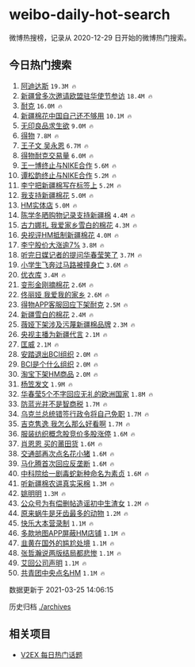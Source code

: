 # weibo-daily-hot-search

微博热搜榜，记录从 2020-12-29 日开始的微博热门搜索。

## 今日热门搜索

<!-- BEGIN -->

1. [阿迪达斯](https://s.weibo.com/weibo?q=%23%E9%98%BF%E8%BF%AA%E8%BE%BE%E6%96%AF%23&Refer=top) `19.3M 🔥`
1. [新疆曾多次邀请欧盟驻华使节参访](https://s.weibo.com/weibo?q=%23%E6%96%B0%E7%96%86%E6%9B%BE%E5%A4%9A%E6%AC%A1%E9%82%80%E8%AF%B7%E6%AC%A7%E7%9B%9F%E9%A9%BB%E5%8D%8E%E4%BD%BF%E8%8A%82%E5%8F%82%E8%AE%BF%23&Refer=top) `18.4M 🔥`
1. [耐克](https://s.weibo.com/weibo?q=%E8%80%90%E5%85%8B&Refer=top) `16.0M 🔥`
1. [新疆棉花中国自己还不够用](https://s.weibo.com/weibo?q=%23%E6%96%B0%E7%96%86%E6%A3%89%E8%8A%B1%E4%B8%AD%E5%9B%BD%E8%87%AA%E5%B7%B1%E8%BF%98%E4%B8%8D%E5%A4%9F%E7%94%A8%23&Refer=top) `10.1M 🔥`
1. [无印良品求生欲](https://s.weibo.com/weibo?q=%23%E6%97%A0%E5%8D%B0%E8%89%AF%E5%93%81%E6%B1%82%E7%94%9F%E6%AC%B2%23&Refer=top) `9.0M 🔥`
1. [得物](https://s.weibo.com/weibo?q=%E5%BE%97%E7%89%A9&Refer=top) `7.8M 🔥`
1. [王子文 吴永恩](https://s.weibo.com/weibo?q=%E7%8E%8B%E5%AD%90%E6%96%87%20%E5%90%B4%E6%B0%B8%E6%81%A9&Refer=top) `6.7M 🔥`
1. [得物耐克交易量](https://s.weibo.com/weibo?q=%23%E5%BE%97%E7%89%A9%E8%80%90%E5%85%8B%E4%BA%A4%E6%98%93%E9%87%8F%23&Refer=top) `6.0M 🔥`
1. [王一博终止与NIKE合作](https://s.weibo.com/weibo?q=%E7%8E%8B%E4%B8%80%E5%8D%9A%E7%BB%88%E6%AD%A2%E4%B8%8ENIKE%E5%90%88%E4%BD%9C&Refer=top) `5.6M 🔥`
1. [谭松韵终止与NIKE合作](https://s.weibo.com/weibo?q=%23%E8%B0%AD%E6%9D%BE%E9%9F%B5%E7%BB%88%E6%AD%A2%E4%B8%8ENIKE%E5%90%88%E4%BD%9C%23&Refer=top) `5.2M 🔥`
1. [李宁把新疆棉写在标签上](https://s.weibo.com/weibo?q=%23%E6%9D%8E%E5%AE%81%E6%8A%8A%E6%96%B0%E7%96%86%E6%A3%89%E5%86%99%E5%9C%A8%E6%A0%87%E7%AD%BE%E4%B8%8A%23&Refer=top) `5.2M 🔥`
1. [我支持新疆棉花](https://s.weibo.com/weibo?q=%23%E6%88%91%E6%94%AF%E6%8C%81%E6%96%B0%E7%96%86%E6%A3%89%E8%8A%B1%23&Refer=top) `5.0M 🔥`
1. [HM实体店](https://s.weibo.com/weibo?q=%23HM%E5%AE%9E%E4%BD%93%E5%BA%97%23&Refer=top) `5.0M 🔥`
1. [陈学冬晒购物记录支持新疆棉](https://s.weibo.com/weibo?q=%23%E9%99%88%E5%AD%A6%E5%86%AC%E6%99%92%E8%B4%AD%E7%89%A9%E8%AE%B0%E5%BD%95%E6%94%AF%E6%8C%81%E6%96%B0%E7%96%86%E6%A3%89%23&Refer=top) `4.4M 🔥`
1. [古力娜扎 我爱家乡雪白的棉花](https://s.weibo.com/weibo?q=%E5%8F%A4%E5%8A%9B%E5%A8%9C%E6%89%8E%20%E6%88%91%E7%88%B1%E5%AE%B6%E4%B9%A1%E9%9B%AA%E7%99%BD%E7%9A%84%E6%A3%89%E8%8A%B1&Refer=top) `4.3M 🔥`
1. [央视评HM抵制新疆棉花](https://s.weibo.com/weibo?q=%23%E5%A4%AE%E8%A7%86%E8%AF%84HM%E6%8A%B5%E5%88%B6%E6%96%B0%E7%96%86%E6%A3%89%E8%8A%B1%23&Refer=top) `4.0M 🔥`
1. [李宁股价大涨逾7%](https://s.weibo.com/weibo?q=%E6%9D%8E%E5%AE%81%E8%82%A1%E4%BB%B7%E5%A4%A7%E6%B6%A8%E9%80%BE7%25&Refer=top) `3.8M 🔥`
1. [听完日媒记者的提问华春莹笑了](https://s.weibo.com/weibo?q=%23%E5%90%AC%E5%AE%8C%E6%97%A5%E5%AA%92%E8%AE%B0%E8%80%85%E7%9A%84%E6%8F%90%E9%97%AE%E5%8D%8E%E6%98%A5%E8%8E%B9%E7%AC%91%E4%BA%86%23&Refer=top) `3.7M 🔥`
1. [小学生飞奔过马路被撞身亡](https://s.weibo.com/weibo?q=%23%E5%B0%8F%E5%AD%A6%E7%94%9F%E9%A3%9E%E5%A5%94%E8%BF%87%E9%A9%AC%E8%B7%AF%E8%A2%AB%E6%92%9E%E8%BA%AB%E4%BA%A1%23&Refer=top) `3.6M 🔥`
1. [优衣库](https://s.weibo.com/weibo?q=%E4%BC%98%E8%A1%A3%E5%BA%93&Refer=top) `3.4M 🔥`
1. [变形金刚摘棉花](https://s.weibo.com/weibo?q=%23%E5%8F%98%E5%BD%A2%E9%87%91%E5%88%9A%E6%91%98%E6%A3%89%E8%8A%B1%23&Refer=top) `2.6M 🔥`
1. [佟丽娅 我爱我的家乡](https://s.weibo.com/weibo?q=%E4%BD%9F%E4%B8%BD%E5%A8%85%20%E6%88%91%E7%88%B1%E6%88%91%E7%9A%84%E5%AE%B6%E4%B9%A1&Refer=top) `2.6M 🔥`
1. [得物APP客服回应下架耐克](https://s.weibo.com/weibo?q=%23%E5%BE%97%E7%89%A9APP%E5%AE%A2%E6%9C%8D%E5%9B%9E%E5%BA%94%E4%B8%8B%E6%9E%B6%E8%80%90%E5%85%8B%23&Refer=top) `2.5M 🔥`
1. [新疆雪白的棉花](https://s.weibo.com/weibo?q=%23%E6%96%B0%E7%96%86%E9%9B%AA%E7%99%BD%E7%9A%84%E6%A3%89%E8%8A%B1%23&Refer=top) `2.4M 🔥`
1. [薇娅下架涉及污蔑新疆棉品牌](https://s.weibo.com/weibo?q=%23%E8%96%87%E5%A8%85%E4%B8%8B%E6%9E%B6%E6%B6%89%E5%8F%8A%E6%B1%A1%E8%94%91%E6%96%B0%E7%96%86%E6%A3%89%E5%93%81%E7%89%8C%23&Refer=top) `2.3M 🔥`
1. [央视主播为新疆代言](https://s.weibo.com/weibo?q=%23%E5%A4%AE%E8%A7%86%E4%B8%BB%E6%92%AD%E4%B8%BA%E6%96%B0%E7%96%86%E4%BB%A3%E8%A8%80%23&Refer=top) `2.1M 🔥`
1. [匡威](https://s.weibo.com/weibo?q=%E5%8C%A1%E5%A8%81&Refer=top) `2.1M 🔥`
1. [安踏退出BCI组织](https://s.weibo.com/weibo?q=%E5%AE%89%E8%B8%8F%E9%80%80%E5%87%BABCI%E7%BB%84%E7%BB%87&Refer=top) `2.0M 🔥`
1. [BCI是个什么组织](https://s.weibo.com/weibo?q=BCI%E6%98%AF%E4%B8%AA%E4%BB%80%E4%B9%88%E7%BB%84%E7%BB%87&Refer=top) `2.0M 🔥`
1. [淘宝下架HM商品](https://s.weibo.com/weibo?q=%23%E6%B7%98%E5%AE%9D%E4%B8%8B%E6%9E%B6HM%E5%95%86%E5%93%81%23&Refer=top) `2.0M 🔥`
1. [杨笠发文](https://s.weibo.com/weibo?q=%23%E6%9D%A8%E7%AC%A0%E5%8F%91%E6%96%87%23&Refer=top) `1.9M 🔥`
1. [华春莹5个不字回应无礼的欧洲国家](https://s.weibo.com/weibo?q=%23%E5%8D%8E%E6%98%A5%E8%8E%B95%E4%B8%AA%E4%B8%8D%E5%AD%97%E5%9B%9E%E5%BA%94%E6%97%A0%E7%A4%BC%E7%9A%84%E6%AC%A7%E6%B4%B2%E5%9B%BD%E5%AE%B6%23&Refer=top) `1.8M 🔥`
1. [防蓝光并不是智商税](https://s.weibo.com/weibo?q=%23%E9%98%B2%E8%93%9D%E5%85%89%E5%B9%B6%E4%B8%8D%E6%98%AF%E6%99%BA%E5%95%86%E7%A8%8E%23&Refer=top) `1.7M 🔥`
1. [乌克兰总统错签行政令将自己免职](https://s.weibo.com/weibo?q=%E4%B9%8C%E5%85%8B%E5%85%B0%E6%80%BB%E7%BB%9F%E9%94%99%E7%AD%BE%E8%A1%8C%E6%94%BF%E4%BB%A4%E5%B0%86%E8%87%AA%E5%B7%B1%E5%85%8D%E8%81%8C&Refer=top) `1.7M 🔥`
1. [吉克隽逸 我怎么那么好看啊](https://s.weibo.com/weibo?q=%E5%90%89%E5%85%8B%E9%9A%BD%E9%80%B8%20%E6%88%91%E6%80%8E%E4%B9%88%E9%82%A3%E4%B9%88%E5%A5%BD%E7%9C%8B%E5%95%8A&Refer=top) `1.7M 🔥`
1. [服装纺织概念股竞价多股涨停](https://s.weibo.com/weibo?q=%23%E6%9C%8D%E8%A3%85%E7%BA%BA%E7%BB%87%E6%A6%82%E5%BF%B5%E8%82%A1%E7%AB%9E%E4%BB%B7%E5%A4%9A%E8%82%A1%E6%B6%A8%E5%81%9C%23&Refer=top) `1.6M 🔥`
1. [肖恩恩 买的莆田货](https://s.weibo.com/weibo?q=%E8%82%96%E6%81%A9%E6%81%A9%20%E4%B9%B0%E7%9A%84%E8%8E%86%E7%94%B0%E8%B4%A7&Refer=top) `1.6M 🔥`
1. [交通部再次点名花小猪](https://s.weibo.com/weibo?q=%E4%BA%A4%E9%80%9A%E9%83%A8%E5%86%8D%E6%AC%A1%E7%82%B9%E5%90%8D%E8%8A%B1%E5%B0%8F%E7%8C%AA&Refer=top) `1.6M 🔥`
1. [马化腾首次回应反垄断](https://s.weibo.com/weibo?q=%E9%A9%AC%E5%8C%96%E8%85%BE%E9%A6%96%E6%AC%A1%E5%9B%9E%E5%BA%94%E5%8F%8D%E5%9E%84%E6%96%AD&Refer=top) `1.6M 🔥`
1. [中科院给一剧毒蛇新种命名为素贞](https://s.weibo.com/weibo?q=%E4%B8%AD%E7%A7%91%E9%99%A2%E7%BB%99%E4%B8%80%E5%89%A7%E6%AF%92%E8%9B%87%E6%96%B0%E7%A7%8D%E5%91%BD%E5%90%8D%E4%B8%BA%E7%B4%A0%E8%B4%9E&Refer=top) `1.6M 🔥`
1. [听新疆棉农讲真实采棉](https://s.weibo.com/weibo?q=%23%E5%90%AC%E6%96%B0%E7%96%86%E6%A3%89%E5%86%9C%E8%AE%B2%E7%9C%9F%E5%AE%9E%E9%87%87%E6%A3%89%23&Refer=top) `1.3M 🔥`
1. [姚明明](https://s.weibo.com/weibo?q=%E5%A7%9A%E6%98%8E%E6%98%8E&Refer=top) `1.3M 🔥`
1. [公众号为有偿删帖造谣初中生渣女](https://s.weibo.com/weibo?q=%23%E5%85%AC%E4%BC%97%E5%8F%B7%E4%B8%BA%E6%9C%89%E5%81%BF%E5%88%A0%E5%B8%96%E9%80%A0%E8%B0%A3%E5%88%9D%E4%B8%AD%E7%94%9F%E6%B8%A3%E5%A5%B3%23&Refer=top) `1.2M 🔥`
1. [原来蜗牛是牙齿最多的动物](https://s.weibo.com/weibo?q=%E5%8E%9F%E6%9D%A5%E8%9C%97%E7%89%9B%E6%98%AF%E7%89%99%E9%BD%BF%E6%9C%80%E5%A4%9A%E7%9A%84%E5%8A%A8%E7%89%A9&Refer=top) `1.2M 🔥`
1. [快乐大本营录制](https://s.weibo.com/weibo?q=%E5%BF%AB%E4%B9%90%E5%A4%A7%E6%9C%AC%E8%90%A5%E5%BD%95%E5%88%B6&Refer=top) `1.1M 🔥`
1. [多款地图APP屏蔽HM店铺](https://s.weibo.com/weibo?q=%23%E5%A4%9A%E6%AC%BE%E5%9C%B0%E5%9B%BEAPP%E5%B1%8F%E8%94%BDHM%E5%BA%97%E9%93%BA%23&Refer=top) `1.1M 🔥`
1. [韭黄在国外的尴尬处境](https://s.weibo.com/weibo?q=%23%E9%9F%AD%E9%BB%84%E5%9C%A8%E5%9B%BD%E5%A4%96%E7%9A%84%E5%B0%B4%E5%B0%AC%E5%A4%84%E5%A2%83%23&Refer=top) `1.1M 🔥`
1. [张哲瀚说两版结局都悲惨](https://s.weibo.com/weibo?q=%23%E5%BC%A0%E5%93%B2%E7%80%9A%E8%AF%B4%E4%B8%A4%E7%89%88%E7%BB%93%E5%B1%80%E9%83%BD%E6%82%B2%E6%83%A8%23&Refer=top) `1.1M 🔥`
1. [艾回公司声明](https://s.weibo.com/weibo?q=%23%E8%89%BE%E5%9B%9E%E5%85%AC%E5%8F%B8%E5%A3%B0%E6%98%8E%23&Refer=top) `1.1M 🔥`
1. [共青团中央点名HM](https://s.weibo.com/weibo?q=%23%E5%85%B1%E9%9D%92%E5%9B%A2%E4%B8%AD%E5%A4%AE%E7%82%B9%E5%90%8DHM%23&Refer=top) `1.1M 🔥`

数据更新于 2021-03-25 14:06:15

<!-- END -->

历史归档 [./archives](./archives)

## 相关项目

- [V2EX 每日热门话题](https://github.com/boojack/v2ex-daily-hot-topic)
